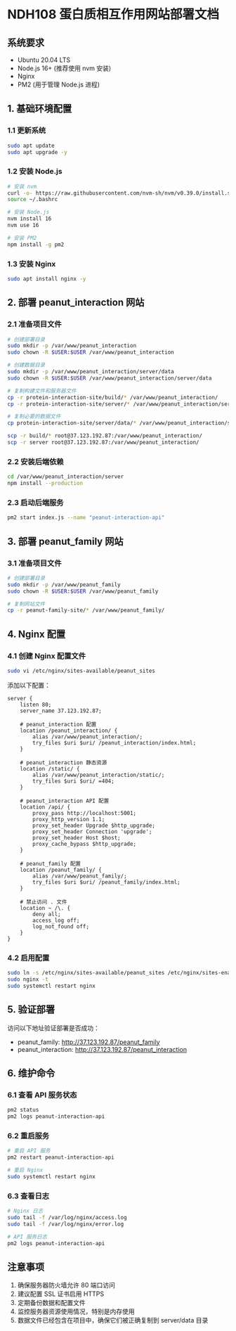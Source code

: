 # NDH108 蛋白质相互作用网站部署文档

## 系统要求
- Ubuntu 20.04 LTS
- Node.js 16+ (推荐使用 nvm 安装)
- Nginx
- PM2 (用于管理 Node.js 进程)

## 1. 基础环境配置

### 1.1 更新系统
```bash
sudo apt update
sudo apt upgrade -y
```

### 1.2 安装 Node.js
```bash
# 安装 nvm
curl -o- https://raw.githubusercontent.com/nvm-sh/nvm/v0.39.0/install.sh | bash
source ~/.bashrc

# 安装 Node.js
nvm install 16
nvm use 16

# 安装 PM2
npm install -g pm2
```

### 1.3 安装 Nginx
```bash
sudo apt install nginx -y
```

## 2. 部署 peanut_interaction 网站

### 2.1 准备项目文件
```bash
# 创建部署目录
sudo mkdir -p /var/www/peanut_interaction
sudo chown -R $USER:$USER /var/www/peanut_interaction

# 创建数据目录
sudo mkdir -p /var/www/peanut_interaction/server/data
sudo chown -R $USER:$USER /var/www/peanut_interaction/server/data

# 复制构建文件和服务器文件
cp -r protein-interaction-site/build/* /var/www/peanut_interaction/
cp -r protein-interaction-site/server/* /var/www/peanut_interaction/server/

# 复制必要的数据文件
cp protein-interaction-site/server/data/* /var/www/peanut_interaction/server/data/

scp -r build/* root@37.123.192.87:/var/www/peanut_interaction/
scp -r server root@37.123.192.87:/var/www/peanut_interaction/
```

### 2.2 安装后端依赖
```bash
cd /var/www/peanut_interaction/server
npm install --production
```

### 2.3 启动后端服务
```bash
pm2 start index.js --name "peanut-interaction-api"
```

## 3. 部署 peanut_family 网站

### 3.1 准备项目文件
```bash
# 创建部署目录
sudo mkdir -p /var/www/peanut_family
sudo chown -R $USER:$USER /var/www/peanut_family

# 复制网站文件
cp -r peanut-family-site/* /var/www/peanut_family/
```

## 4. Nginx 配置

### 4.1 创建 Nginx 配置文件
```bash
sudo vi /etc/nginx/sites-available/peanut_sites
```

添加以下配置：
```nginx
server {
    listen 80;
    server_name 37.123.192.87;

    # peanut_interaction 配置
    location /peanut_interaction/ {
        alias /var/www/peanut_interaction/;
        try_files $uri $uri/ /peanut_interaction/index.html;
    }

    # peanut_interaction 静态资源
    location /static/ {
        alias /var/www/peanut_interaction/static/;
        try_files $uri $uri/ =404;
    }

    # peanut_interaction API 配置
    location /api/ {
        proxy_pass http://localhost:5001;
        proxy_http_version 1.1;
        proxy_set_header Upgrade $http_upgrade;
        proxy_set_header Connection 'upgrade';
        proxy_set_header Host $host;
        proxy_cache_bypass $http_upgrade;
    }

    # peanut_family 配置
    location /peanut_family/ {
        alias /var/www/peanut_family/;
        try_files $uri $uri/ /peanut_family/index.html;
    }

    # 禁止访问 . 文件
    location ~ /\. {
        deny all;
        access_log off;
        log_not_found off;
    }
}
```

### 4.2 启用配置
```bash
sudo ln -s /etc/nginx/sites-available/peanut_sites /etc/nginx/sites-enabled/
sudo nginx -t
sudo systemctl restart nginx
```

## 5. 验证部署

访问以下地址验证部署是否成功：
- peanut_family: http://37.123.192.87/peanut_family
- peanut_interaction: http://37.123.192.87/peanut_interaction

## 6. 维护命令

### 6.1 查看 API 服务状态
```bash
pm2 status
pm2 logs peanut-interaction-api
```

### 6.2 重启服务
```bash
# 重启 API 服务
pm2 restart peanut-interaction-api

# 重启 Nginx
sudo systemctl restart nginx
```

### 6.3 查看日志
```bash
# Nginx 日志
sudo tail -f /var/log/nginx/access.log
sudo tail -f /var/log/nginx/error.log

# API 服务日志
pm2 logs peanut-interaction-api
```

## 注意事项
1. 确保服务器防火墙允许 80 端口访问
2. 建议配置 SSL 证书启用 HTTPS
3. 定期备份数据和配置文件
4. 监控服务器资源使用情况，特别是内存使用
5. 数据文件已经包含在项目中，确保它们被正确复制到 server/data 目录
